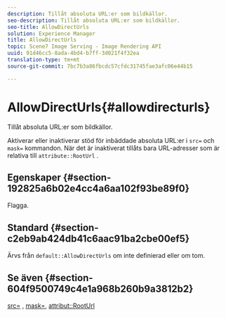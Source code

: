 ```yaml
---
description: Tillåt absoluta URL:er som bildkällor.
seo-description: Tillåt absoluta URL:er som bildkällor.
seo-title: AllowDirectUrls
solution: Experience Manager
title: AllowDirectUrls
topic: Scene7 Image Serving - Image Rendering API
uuid: 91d46cc5-8ada-4bd4-b7ff-3d021f4f32ea
translation-type: tm+mt
source-git-commit: 7bc7b3a86fbcdc57cfdc31745fae3afc06e44b15

---
```



# AllowDirectUrls{#allowdirecturls}

Tillåt absoluta URL:er som bildkällor.

Aktiverar eller inaktiverar stöd för inbäddade absoluta URL:er i `src=` och `mask=` kommandon. När det är inaktiverat tillåts bara URL-adresser som är relativa till `attribute::RootUrl` .

## Egenskaper {#section-192825a6b02e4cc4a6aa102f93be89f0}

Flagga.

## Standard {#section-c2eb9ab424db41c6aac91ba2cbe00ef5}

Ärvs från `default::AllowDirectUrls` om inte definierad eller om tom.

## Se även {#section-604f9500749c4e1a968b260b9a3812b2}

[src=](../../../../../is-api/http-ref/image-serving-api-ref/c-http-protocol-reference/c-command-reference/r-src.md#reference-f6506637778c4c69bf106a7924a91ab1) , [mask=](../../../../../is-api/http-ref/image-serving-api-ref/c-http-protocol-reference/c-command-reference/r-mask.md#reference-922254e027404fb890b850e2723ee06e), [attribut::RootUrl](../../../../../is-api/image-catalog/image-serving-api-ref/c-image-catalog-reference/c-attributes-reference/r-rooturl.md#reference-3b0e43881020409cbe642366913cf137)

